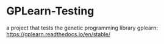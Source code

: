 # GPLearn-Testing
a project that tests the genetic programming library gplearn: https://gplearn.readthedocs.io/en/stable/
